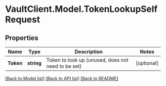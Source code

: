 # VaultClient.Model.TokenLookupSelfRequest

## Properties

Name | Type | Description | Notes
------------ | ------------- | ------------- | -------------
**Token** | **string** | Token to look up (unused, does not need to be set) | [optional] 

[[Back to Model list]](../README.md#documentation-for-models) [[Back to API list]](../README.md#documentation-for-api-endpoints) [[Back to README]](../README.md)

